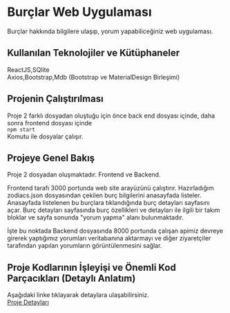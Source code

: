 # Burçlar Web Uygulaması
Burçlar hakkında bilgilere ulaşıp, yorum yapabiliceğiniz web uygulaması.

## Kullanılan Teknolojiler ve Kütüphaneler
ReactJS,SQlite <br/>
Axios,Bootstrap,Mdb (Bootstrap ve MaterialDesign Birleşimi)

## Projenin Çalıştırılması
Proje 2 farklı dosyadan oluştuğu için önce back end dosyası içinde, daha sonra frontend dosyası içinde <br/>
`npm start`
<br/> Komutu ile dosyalar çalışır.

## Projeye Genel Bakış
Proje 2 dosyadan oluşmaktadır. Frontend ve Backend.

Frontend tarafı 3000 portunda web site arayüzünü çalıştırır.
Hazırladığım zodiacs.json dosyasından çekilen burç bilgilerini anasayfada listeler.
Anasayfada listelenen bu burçlara tıklandığında burç detayları sayfasını açar.
Burç detayları sayfasında burç özellikleri ve detayları ile ilgili bir takım bloklar ve sayfa sonunda "yorum yapma" alanı bulunmaktadır.

İşte bu noktada Backend dosyasında 8000 portunda çalışan apimiz devreye girerek yaptığımız yorumları veritabanına aktarmayı ve diğer ziyaretçiler tarafından yapılan yorumların  görüntülenmesini sağlar.


## Proje Kodlarının İşleyişi ve Önemli Kod Parçacıkları (Detaylı Anlatım)
Aşağıdaki linke tıklayarak detaylara ulaşabilirsiniz. <br/>
[Proje Detayları](https://sites.google.com/view/oktayagdag-projectdetails/ana-sayfa)
